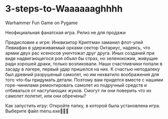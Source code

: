 # 3-steps-to-Waaaaaaghhhh
Warhammer Fun Game on Pygame


Неофициальная фанатская игра. Релиз не для продажи


Предисловие к игре:
Инквизитор Криптман заманил флот-улей Левиафан в удерживаемый орками сектор Октариус, надеясь, что армии двух рас ксеносов уничтожат друг друга. Иных созданий при виде надвигающегося роя объял бы страх, но зеленокожие, живущие ради хорошей драки, только возликовали.
Наши счастливчики попали в засаду в лагере, первый удар пришелся на них. К счастью неподалеку был древний разрушеный самолет, но им нехватило воображения для того что-бы придумать детали. Поэтому вам придется вместе с нашими горе-чинилами ремонтировать самолет из подручный средств и отбиваться от наступающих жуков. Смогут ли они поверить что их самолет полетит, или они обречены?


Как запустить игру:
Откройте папку, в которой была установлена игра. Выберите файл menu.exe🤞🤞🤞
